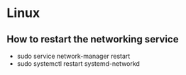 # Linux

## How to restart the networking service

* sudo service network-manager restart
* sudo systemctl restart systemd-networkd

